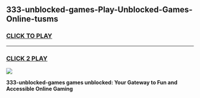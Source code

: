 
## 333-unblocked-games-Play-Unblocked-Games-Online-tusms
<h3>
<a href="https://premium76.site?title=333-unblocked-games&ref=25A">CLICK TO PLAY</a></h3>
<hr>

<h3>
<a href="https://premium76.site?title=333-unblocked-games&ref=25A">CLICK 2 PLAY</a>
  
</h3>

<a href="https://premium76.site?title=333-unblocked-games&ref=25A"><img src="https://clearcache.store/games.png"></a>


**333-unblocked-games games unblocked: Your Gateway to Fun and Accessible Online Gaming**
